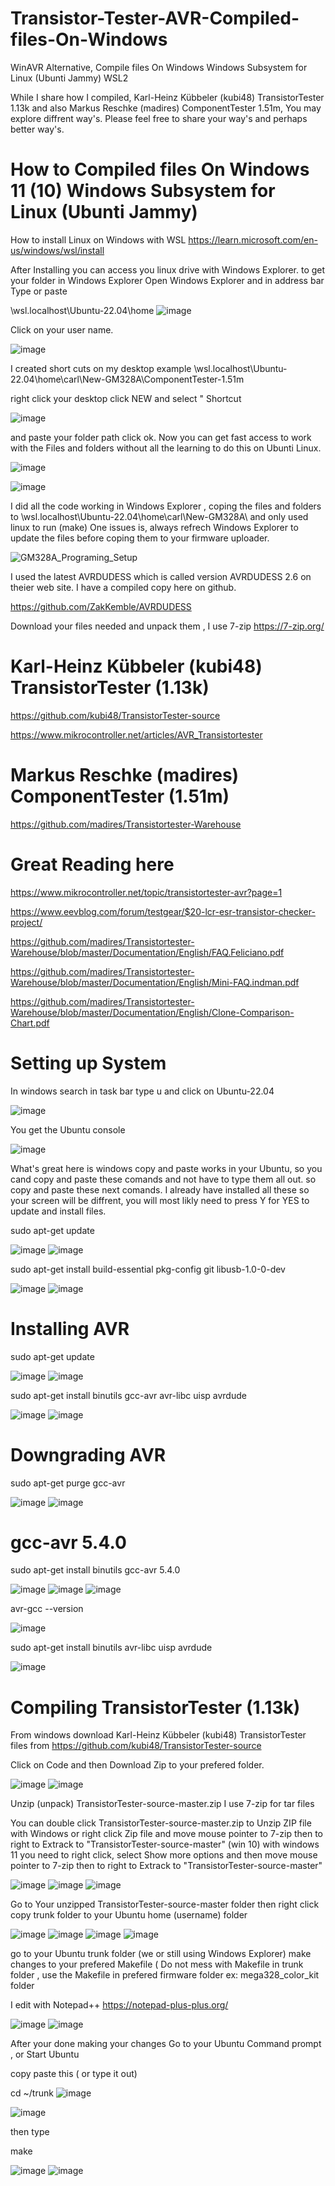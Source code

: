 # Transistor-Tester-AVR-Compiled-files-On-Windows
WinAVR Alternative, Compile  files On Windows Windows Subsystem for Linux (Ubunti Jammy)  WSL2

While I share how I compiled, Karl-Heinz Kübbeler (kubi48) TransistorTester 1.13k and also Markus Reschke (madires) ComponentTester 1.51m, You may explore diffrent way's. Please feel free to share your way's and perhaps better way's.


# How to Compiled files On Windows 11 (10) Windows Subsystem for Linux (Ubunti Jammy)

How to install Linux on Windows with WSL  https://learn.microsoft.com/en-us/windows/wsl/install

After Installing you can access you linux drive with Windows Explorer. 
to get your folder in Windows Explorer   Open Windows Explorer and in address bar Type or paste 

\\wsl.localhost\Ubuntu-22.04\home
![image](https://github.com/carl1961/Transistor-Tester-AVR-Compiled-files-On-Windows/assets/3056821/3b2a1827-d8cf-433f-851a-733fb2520d7f)

Click on your user name.

![image](https://github.com/carl1961/Transistor-Tester-AVR-Compiled-files-On-Windows/assets/3056821/5a1bf84c-d15b-402b-bbc3-c9f6c75c6f13)


I created short cuts on my desktop
example   \\wsl.localhost\Ubuntu-22.04\home\carl\New-GM328A\ComponentTester-1.51m

right click your desktop click NEW and select " Shortcut

![image](https://github.com/carl1961/Transistor-Tester-AVR-Compiled-files-On-Windows/assets/3056821/e7c87e9a-068f-4432-bd3a-b28f6365504d)

and paste your folder path click ok. Now you can get fast access to work with the Files and folders without all the learning to do this on Ubunti Linux. 

![image](https://github.com/carl1961/Transistor-Tester-AVR-Compiled-files-On-Windows/assets/3056821/1bb7b9e7-19a8-49ff-a55c-2c3ea5a75cdb)

![image](https://github.com/carl1961/Transistor-Tester-AVR-Compiled-files-On-Windows/assets/3056821/e0560164-a69c-4572-a61e-43576e131704)


I did all the code working in Windows Explorer , coping the files and folders to \\wsl.localhost\Ubuntu-22.04\home\carl\New-GM328A\ and only used linux to run (make) 
One issues is, always refrech Windows Explorer to update the files before coping them to your firmware uploader.

![GM328A_Programing_Setup](https://github.com/carl1961/New-GM328A/assets/3056821/3a151028-bf4d-4c7c-a00e-a6f73a3b285a)

I used the latest AVRDUDESS which is called version AVRDUDESS 2.6 on theier web site. I have a compiled copy here on github.

https://github.com/ZakKemble/AVRDUDESS    

Download your files needed and unpack them , I use 7-zip  https://7-zip.org/


# Karl-Heinz Kübbeler (kubi48) TransistorTester (1.13k)   

https://github.com/kubi48/TransistorTester-source

https://www.mikrocontroller.net/articles/AVR_Transistortester


# Markus Reschke (madires) ComponentTester (1.51m)

https://github.com/madires/Transistortester-Warehouse

# Great Reading here

https://www.mikrocontroller.net/topic/transistortester-avr?page=1

https://www.eevblog.com/forum/testgear/$20-lcr-esr-transistor-checker-project/

https://github.com/madires/Transistortester-Warehouse/blob/master/Documentation/English/FAQ.Feliciano.pdf

https://github.com/madires/Transistortester-Warehouse/blob/master/Documentation/English/Mini-FAQ.indman.pdf

https://github.com/madires/Transistortester-Warehouse/blob/master/Documentation/English/Clone-Comparison-Chart.pdf



# Setting up System
In windows search in task bar type u and click on Ubuntu-22.04

![image](https://github.com/carl1961/Transistor-Tester-AVR-Compiled-files-On-Windows/assets/3056821/87053217-ff29-4ee4-b4eb-002163035401)

You get the Ubuntu console 

![image](https://github.com/carl1961/Transistor-Tester-AVR-Compiled-files-On-Windows/assets/3056821/bf2a6ced-b046-462f-831c-f17921575cbc)

What's great here is windows copy and paste works in your Ubuntu, so you cand copy and paste these comands and not have to type them all out.
so copy and paste these next comands. I already have installed all these so your screen will be diffrent, you will most likly need to press Y for YES to update and install files.


sudo apt-get update

![image](https://github.com/carl1961/Transistor-Tester-AVR-Compiled-files-On-Windows/assets/3056821/8295bdc1-2002-4404-8dd3-ad4cf77e1996)
![image](https://github.com/carl1961/Transistor-Tester-AVR-Compiled-files-On-Windows/assets/3056821/da4e0c17-4b8c-4f47-8c2c-e0f2fbc035e0)

sudo apt-get install build-essential pkg-config git libusb-1.0-0-dev

![image](https://github.com/carl1961/Transistor-Tester-AVR-Compiled-files-On-Windows/assets/3056821/1b2729be-5d2f-4ebf-889d-7331316fa614)
![image](https://github.com/carl1961/Transistor-Tester-AVR-Compiled-files-On-Windows/assets/3056821/8a06a3b8-4730-4033-9496-0ebb6f96565c)

# Installing AVR

sudo apt-get update

![image](https://github.com/carl1961/Transistor-Tester-AVR-Compiled-files-On-Windows/assets/3056821/323f9bac-2d5c-4b11-8994-26da69f136e9)
![image](https://github.com/carl1961/Transistor-Tester-AVR-Compiled-files-On-Windows/assets/3056821/18c4e6a1-5e66-422a-a5fd-b3973760c9b3)


sudo apt-get install binutils gcc-avr avr-libc uisp avrdude

![image](https://github.com/carl1961/Transistor-Tester-AVR-Compiled-files-On-Windows/assets/3056821/22a2df0c-e2d2-426c-8bba-35b276cf2c46)
![image](https://github.com/carl1961/Transistor-Tester-AVR-Compiled-files-On-Windows/assets/3056821/620a637e-081d-4598-9bce-e2651e84b5bd)

# Downgrading AVR  
sudo apt-get purge gcc-avr

![image](https://github.com/carl1961/Transistor-Tester-AVR-Compiled-files-On-Windows/assets/3056821/b4964c1d-ece2-4938-af6a-9e37f46d6518)
![image](https://github.com/carl1961/Transistor-Tester-AVR-Compiled-files-On-Windows/assets/3056821/48d34581-5e9c-4686-8c76-3d8186eabb69)

# gcc-avr 5.4.0

sudo apt-get install binutils gcc-avr 5.4.0

![image](https://github.com/carl1961/Transistor-Tester-AVR-Compiled-files-On-Windows/assets/3056821/b0b4e24e-f323-4a33-9777-05d529904b94)
![image](https://github.com/carl1961/Transistor-Tester-AVR-Compiled-files-On-Windows/assets/3056821/419526eb-bb0b-4e5e-89d5-f602941e26a0)
![image](https://github.com/carl1961/Transistor-Tester-AVR-Compiled-files-On-Windows/assets/3056821/25cc9cf7-fddd-40a4-9b6a-842e219df3cd)

avr-gcc --version

![image](https://github.com/carl1961/Transistor-Tester-AVR-Compiled-files-On-Windows/assets/3056821/9441051e-6252-41ea-bfa6-c48472c45df0)

sudo apt-get install binutils   avr-libc uisp avrdude

![image](https://github.com/carl1961/Transistor-Tester-AVR-Compiled-files-On-Windows/assets/3056821/b9f1dcf9-2d06-4c95-a428-d4942cbb6536)


# Compiling TransistorTester (1.13k)

From windows download Karl-Heinz Kübbeler (kubi48) TransistorTester files from  https://github.com/kubi48/TransistorTester-source

Click on Code and then Download Zip to your prefered folder.

![image](https://github.com/carl1961/Transistor-Tester-AVR-Compiled-files-On-Windows/assets/3056821/19be4bf4-1d54-4ad0-8b34-e446846b5c94)
![image](https://github.com/carl1961/Transistor-Tester-AVR-Compiled-files-On-Windows/assets/3056821/02f65adf-dcd7-4551-ba93-c6b02d2cfb86)

Unzip (unpack) TransistorTester-source-master.zip I use 7-zip for tar files

You can double click  TransistorTester-source-master.zip to Unzip ZIP file with Windows or right click Zip file and move mouse pointer to 7-zip 
then to right to  Extrack to "TransistorTester-source-master\"  (win 10) with windows 11 you need to right click, select Show more options and 
then move mouse pointer to 7-zip then to right to  Extrack to "TransistorTester-source-master\"

![image](https://github.com/carl1961/Transistor-Tester-AVR-Compiled-files-On-Windows/assets/3056821/0b067522-6c5b-4e0a-bff4-fde5cf80e32c)
![image](https://github.com/carl1961/Transistor-Tester-AVR-Compiled-files-On-Windows/assets/3056821/f1db04c6-1364-4564-866d-647aae0652b3)
![image](https://github.com/carl1961/Transistor-Tester-AVR-Compiled-files-On-Windows/assets/3056821/f727475b-84b1-482c-a5a9-8bf59f0c235a)

Go to Your unzipped TransistorTester-source-master folder then right click copy trunk folder to your Ubuntu home (username) folder 

![image](https://github.com/carl1961/Transistor-Tester-AVR-Compiled-files-On-Windows/assets/3056821/b8dbc0a8-df33-4f3f-a929-a06e33e8d73a)
![image](https://github.com/carl1961/Transistor-Tester-AVR-Compiled-files-On-Windows/assets/3056821/874dc0f0-7c88-44a6-8029-4e29686bc6dc)
![image](https://github.com/carl1961/Transistor-Tester-AVR-Compiled-files-On-Windows/assets/3056821/42cb26fb-370e-4160-a940-8bebc041554c)
![image](https://github.com/carl1961/Transistor-Tester-AVR-Compiled-files-On-Windows/assets/3056821/1ea9c21f-c96a-4367-8829-ca753892d122)

go to your Ubuntu trunk folder (we or still using Windows Explorer)
make changes to your prefered Makefile  ( Do not mess with Makefile in trunk folder , use the Makefile in prefered firmware folder 
ex: mega328_color_kit folder

I edit with Notepad++  https://notepad-plus-plus.org/

![image](https://github.com/carl1961/Transistor-Tester-AVR-Compiled-files-On-Windows/assets/3056821/17b4c531-27e6-44ae-a4aa-cafe551fd01f)
![image](https://github.com/carl1961/Transistor-Tester-AVR-Compiled-files-On-Windows/assets/3056821/7d64623c-bbf4-497d-aa15-f2bf1545e11c)

After your done making your changes Go to your Ubuntu Command prompt , or Start Ubuntu 

copy paste this ( or type it out)

cd  ~/trunk 
![image](https://github.com/carl1961/Transistor-Tester-AVR-Compiled-files-On-Windows/assets/3056821/76310bcc-1125-4d1f-8689-c7df9fea4714)

![image](https://github.com/carl1961/Transistor-Tester-AVR-Compiled-files-On-Windows/assets/3056821/73ae4a3b-a7d8-459b-ae06-2c2a61910eeb)

then type 

make  

![image](https://github.com/carl1961/Transistor-Tester-AVR-Compiled-files-On-Windows/assets/3056821/7a59cae4-beb1-49ea-b771-4fc3559cd1b1)
![image](https://github.com/carl1961/Transistor-Tester-AVR-Compiled-files-On-Windows/assets/3056821/390daf5f-2b9a-46bd-84fe-e6380cac1f92)
























